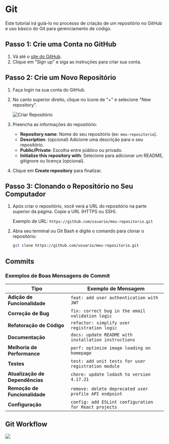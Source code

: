 # Git

Este tutorial irá guiá-lo no processo de criação de um repositório no GitHub e uso básico do Git para gerenciamento de código.

## Passo 1: Crie uma Conta no GitHub

1. Vá até o [site do GitHub](https://github.com/).
2. Clique em "Sign up" e siga as instruções para criar sua conta.

## Passo 2: Crie um Novo Repositório

1. Faça login na sua conta do GitHub.
2. No canto superior direito, clique no ícone de "+" e selecione "New repository".
   
   ![Criar Repositório](https://docs.github.com/assets/images/help/repository/repo-create.png)

3. Preencha as informações do repositório:
    - **Repository name**: Nome do seu repositório (ex: `meu-repositorio`).
    - **Description**: (opcional) Adicione uma descrição para o seu repositório.
    - **Public/Private**: Escolha entre público ou privado.
    - **Initialize this repository with**: Selecione para adicionar um README, gitignore ou licença (opcional).

4. Clique em **Create repository** para finalizar.

## Passo 3: Clonando o Repositório no Seu Computador

1. Após criar o repositório, você verá a URL do repositório na parte superior da página. Copie a URL (HTTPS ou SSH).

   Exemplo de URL: `https://github.com/usuario/meu-repositorio.git`

2. Abra seu terminal ou Git Bash e digite o comando para clonar o repositório:

   ```bash
   git clone https://github.com/usuario/meu-repositorio.git

## Commits

### Exemplos de Boas Mensagens de Commit

| Tipo             | Exemplo de Mensagem                                        |
|------------------|------------------------------------------------------------|
| **Adição de Funcionalidade** | `feat: add user authentication with JWT`                  |
| **Correção de Bug**         | `fix: correct bug in the email validation logic`            |
| **Refatoração de Código**   | `refactor: simplify user registration logic`                |
| **Documentação**            | `docs: update README with installation instructions`         |
| **Melhoria de Performance** | `perf: optimize image loading on homepage`                  |
| **Testes**                  | `test: add unit tests for user registration module`         |
| **Atualização de Dependências** | `chore: update lodash to version 4.17.21`             |
| **Remoção de Funcionalidade** | `remove: delete deprecated user profile API endpoint`   |
| **Configuração**            | `config: add ESLint configuration for React projects`      |

## Git Workflow

![](out/diagrams/git-workflow/git-workflow.png)